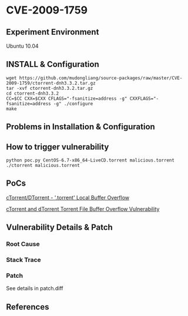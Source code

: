 # CVE-2009-1759

## Experiment Environment

Ubuntu 10.04

## INSTALL & Configuration

```
wget https://github.com/mudongliang/source-packages/raw/master/CVE-2009-1759/ctorrent-dnh3.3.2.tar.gz
tar -xvf ctorrent-dnh3.3.2.tar.gz
cd ctorrent-dnh3.3.2
CC=$CC CXX=$CXX CFLAGS="-fsanitize=address -g" CXXFLAGS="-fsanitize=address -g" ./configure
make
```

## Problems in Installation & Configuration


## How to trigger vulnerability

```
python poc.py CentOS-6.7-x86_64-LiveCD.torrent malicious.torrent
./ctorrent malicious.torrent
```

## PoCs

[cTorrent/DTorrent - '.torrent' Local Buffer Overflow](https://www.exploit-db.com/exploits/8470/)

[cTorrent and dTorrent Torrent File Buffer Overflow Vulnerability](https://www.securityfocus.com/bid/34584/exploit)

## Vulnerability Details & Patch

### Root Cause

### Stack Trace

### Patch

See details in patch.diff

## References
